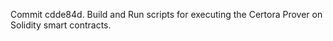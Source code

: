 Commit cdde84d.                    Build and Run scripts for executing the Certora Prover on Solidity smart contracts.
